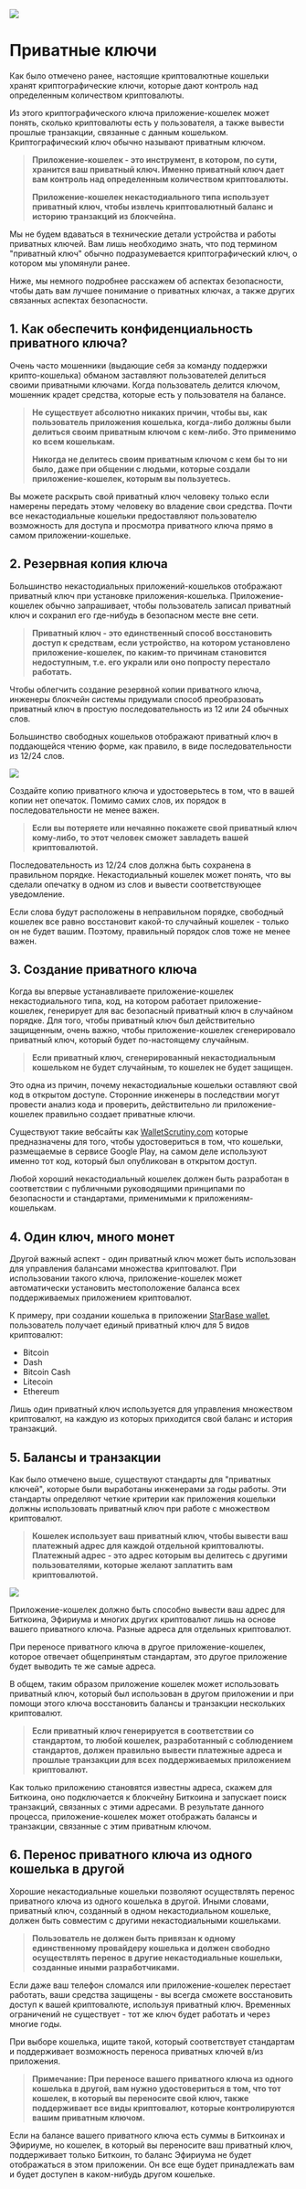 ![](../images/03-main-l.png)

# Приватные ключи

Как было отмечено ранее, настоящие криптовалютные кошельки хранят криптографические ключи, которые дают контроль над определенным количеством криптовалюты.

Из этого криптографического ключа приложение-кошелек может понять, сколько криптовалюты есть у пользователя, а также вывести прошлые транзакции, связанные с данным кошельком. Криптографический ключ обычно называют приватным ключом.

> **Приложение-кошелек - это инструмент, в котором, по сути, хранится ваш приватный ключ. Именно приватный ключ дает вам контроль над определенным количеством криптовалюты.**
>
> **Приложение-кошелек некастодиального типа использует приватный ключ, чтобы извлечь криптовалютный баланс и историю транзакций из блокчейна.**

Мы не будем вдаваться в технические детали устройства и работы приватных ключей. Вам лишь необходимо знать, что под термином "приватный ключ" обычно подразумевается криптографический ключ, о котором мы упомянули ранее. 

Ниже, мы немного подробнее расскажем об аспектах безопасности, чтобы дать вам лучшее понимание о приватных ключах, а также других связанных аспектах безопасности. 

## 1. Как обеспечить конфиденциальность приватного ключа?

Очень часто мошенники (выдающие себя за команду поддержки крипто-кошелька) обманом заставляют пользователей делиться своими приватными ключами. Когда пользователь делится ключом, мошенник крадет средства, которые есть у пользователя на балансе.

> **Не существует абсолютно никаких причин, чтобы вы, как пользователь приложения кошелька, когда-либо должны были делиться своим приватным ключом с кем-либо.  Это применимо ко всем кошелькам.**
>
> **Никогда не делитесь своим приватным ключом с кем бы то ни было, даже при общении с людьми, которые создали приложение-кошелек, которым вы пользуетесь.**

Вы можете раскрыть свой приватный ключ человеку только если намерены передать этому человеку во владение свои средства. Почти все некастодиальные кошельки предоставляют пользователю возможность для доступа и просмотра приватного ключа прямо в самом приложении-кошельке.

## 2. Резервная копия ключа

Большинство некастодиальных приложений-кошельков отображают приватный ключ при установке приложения-кошелька. Приложение-кошелек обычно запрашивает, чтобы пользователь записал приватный ключ и сохранил его где-нибудь в безопасном месте вне сети.
 
> **Приватный ключ - это единственный способ восстановить доступ к средствам, если устройство, на котором установлено приложение-кошелек, по каким-то причинам становится недоступным, т.е. его украли или оно попросту перестало работать.**

Чтобы облегчить создание резервной копии приватного ключа, инженеры блокчейн системы придумали способ преобразовать приватный ключ в простую последовательность из 12 или 24 обычных слов.

Большинство свободных кошельков отображают приватный ключ в поддающейся чтению форме, как правило, в виде последовательности из 12/24 слов.

![](../images/03-02-l.png)

Создайте копию приватного ключа и удостоверьтесь в том, что в вашей копии нет опечаток. Помимо самих слов, их порядок в последовательности не менее важен.

> **Если вы потеряете или нечаянно покажете свой приватный ключ кому-либо, то этот человек сможет завладеть вашей криптовалютой.**

Последовательность из 12/24 слов должна быть сохранена в правильном порядке. Некастодиальный кошелек может понять, что вы сделали опечатку в одном из слов и вывести соответствующее уведомление.

Если слова будут расположены в неправильном порядке, свободный кошелек все равно восстановит какой-то случайный кошелек - только он не будет вашим. Поэтому, правильный порядок слов тоже не менее важен.

## 3. Создание приватного ключа

Когда вы впервые устанавливаете приложение-кошелек некастодиального типа, код, на котором работает приложение-кошелек, генерирует для вас безопасный приватный ключ в случайном порядке.  Для того, чтобы приватный ключ был действительно защищенным, очень важно, чтобы приложение-кошелек сгенерировало приватный ключ, который будет по-настоящему случайным.

> **Если приватный ключ, сгенерированный некастодиальным кошельком не будет случайным, то кошелек не будет защищен.**

Это одна из причин, почему некастодиальные кошельки оставляют свой код в открытом доступе. Сторонние инженеры в последствии могут провести анализ кода и проверить, действительно ли приложение-кошелек правильно создает приватные ключи.

Существуют такие вебсайты как [WalletScrutiny.com](https://walletscrutiny.com) которые предназначены для того, чтобы удостовериться в том, что кошельки, размещаемые в сервисе Google Play, на самом деле используют именно тот код, который был опубликован в открытом доступ.
   
Любой хороший некастодиальный кошелек должен быть разработан в соответствии с публичными руководящими принципами по безопасности и стандартами, применимыми к приложениям-кошелькам.

## 4. Один ключ, много монет

Другой важный аспект - один приватный ключ может быть использован для управления балансами множества криптовалют. При использовании такого ключа, приложение-кошелек может автоматически установить местоположение баланса всех поддерживаемых приложением криптовалют.

К примеру, при создании кошелька в приложении [StarBase wallet](https://deploystarship.com), пользователь получает единый приватный ключ для 5 видов криптовалют:

- Bitcoin
- Dash
- Bitcoin Cash
- Litecoin
- Ethereum

Лишь один приватный ключ используется для управления множеством криптовалют, на каждую из которых приходится свой баланс и история транзакций.

## 5. Балансы и транзакции

Как было отмечено выше, существуют стандарты для "приватных ключей", которые были выработаны инженерами за годы работы. Эти стандарты определяют четкие критерии как приложения кошельки должны использовать приватный ключ при работе с множеством криптовалют. 

> **Кошелек использует ваш приватный ключ, чтобы вывести ваш платежный адрес для каждой отдельной криптовалюты. Платежный адрес - это адрес которым вы делитесь с другими пользователями, которые желают заплатить вам криптовалютой.**

![](../images/03-03-l.png)

Приложение-кошелек должно быть способно вывести ваш адрес для Биткоина, Эфириума и многих других криптовалют лишь на основе вашего приватного ключа. Разные адреса для отдельных криптовалют.

При переносе приватного ключа в другое приложение-кошелек, которое отвечает общепринятым стандартам, это другое приложение будет выводить те же самые адреса.

В общем, таким образом приложение кошелек может использовать приватный ключ, который был использован в другом приложении и при помощи этого ключа восстановить балансы и транзакции нескольких криптовалют.

> **Если приватный ключ генерируется в соответствии со стандартом, то любой кошелек, разработанный с соблюдением стандартов, должен правильно вывести платежные адреса и прошлые транзакции для всех поддерживаемых приложением криптовалют.**

Как только приложению становятся известны адреса, скажем для Биткоина, оно подключается к блокчейну Биткоина и запускает поиск транзакций, связанных с этими адресами. В результате данного процесса, приложение-кошелек может отображать балансы и транзакции, связанные с этим приватным ключом.

## 6. Перенос приватного ключа из одного кошелька в другой

Хорошие некастодиальные кошельки позволяют осуществлять перенос приватного ключа из одного кошелька в другой.  Иными словами, приватный ключ, созданный в одном некастодиальном кошельке, должен быть совместим с другими некастодиальными кошельками. 

> **Пользователь не должен быть привязан к одному единственному провайдеру кошелька и должен свободно осуществлять перенос в другие некастодиальные кошельки, созданные иными разработчиками.** 

Если даже ваш телефон сломался или приложение-кошелек перестает работать, ваши средства защищены - вы всегда сможете восстановить доступ к вашей криптовалюте, используя приватный ключ.  Временных ограничений не существует - тот же ключ будет работать и через многие годы.

При выборе кошелька, ищите такой, который соответствует стандартам и поддерживает возможность переноса приватных ключей в/из приложения.

> **Примечание: При переносе вашего приватного ключа из одного кошелька в другой, вам нужно удостовериться в том, что тот кошелек, в который вы переносите свой ключ, также поддерживает все виды криптовалют, которые контролируются вашим приватным ключом.**

Если на балансе вашего приватного ключа есть суммы в Биткоинах и Эфириуме, но кошелек, в который вы переносите ваш приватный ключ, поддерживает только Биткоин, то баланс Эфириума не будет отображаться в этом приложении. Он все еще будет принадлежать вам и будет доступен в каком-нибудь другом кошельке.